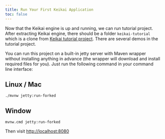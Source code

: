 ```yaml
---
title: Run Your First Keikai Application
toc: false
---
```


Now that the Keikai engine is up and running, we can run tutorial project. After extracting Keikai engine, there should be a folder `keikai-tutorial` which is a clone from [Keikai tutorial project](https://github.com/keikai/keikai-tutorial). There are several demos in the tutorial project.

You can run this project on a built-in jetty server with Maven wrapper without installing anything in advance (the wrapper will download and install required files for you). Just run the following command in your command line interface:

##  Linux / Mac

`./mvnw jetty:run-forked`


## Window

`mvnw.cmd jetty:run-forked`

Then visit [http://localhost:8080](http://localhost:8080)
